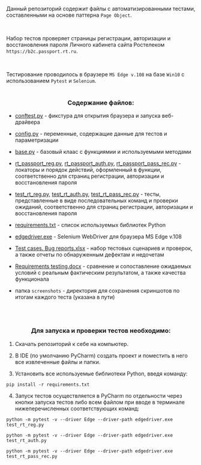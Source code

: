 
Данный репозиторий содержит файлы с автоматизированными тестами, составленными на основе паттерна `Page Object`.

<br>

Набор тестов проверяет страницы регистрации, авторизации и восстановления пароля Личного кабинета сайта Ростелеком `https://b2c.passport.rt.ru`.

<br>

Тестирование проводилось в браузере `MS Edge v.108` на базе `Win10` с использованием `Pytest` и `Selenium`.
<br>
<br>

<div id="content" align="center">
<h3>Содержание файлов:</h3>
</div>
       
- [conftest.py](SF_Final_Project_28/conftest.py) - фикстура для открытия браузера и запуска веб-драйвера

- [config.py](SF_Final_Project_28/config.py) - переменные, содержащие данные для тестов и параметризации

- [base.py](SF_Final_Project_28/base.py) - базовый клаас с функциямии и используемыми методами

- [rt_passport_reg.py](SF_Final_Project_28/rt_passport_reg.py), [rt_passport_auth.py](SF_Final_Project_28/rt_passport_auth.py), [rt_passport_pass_rec.py](SF_Final_Project_28/rt_passport_pass_rec.py) - локаторы и порядок действий, оформленный в функции, соответственно для страниц регистрации, авторизации и восстановления пароля

- [test_rt_reg.py](SF_Final_Project_28/test_rt_reg.py), [test_rt_auth.py](SF_Final_Project_28/test_rt_auth.py), [test_rt_pass_rec.py](SF_Final_Project_28/test_rt_pass_rec.py) - тесты, представленные в виде последовательных команд и проверки ожиданий, соответственно для страниц регистрации, авторизации и восстановления пароля

- [requirements.txt](SF_Final_Project_28/requirements.txt) - список используемых библиотек Python

- [edgedriver.exe](SF_Final_Project_28/edgedriver.exe) - Selenium WebDriver для браузера MS Edge v.108

- [Test cases. Bug reports.xlsx](SF_Final_Project_28/) - набор тестовых сценариев и проверок, а также отчеты по обнаруженным дефектам и недочетам

- [Requirements testing.docx](SF_Final_Project_28/) - сравнение и сопоставление ожидаемых условий с реальным фактическим результатом, а также качества функционала

- папка `screenshots` - директория для сохранения скриншотов по итогам каждого теста (указана в пути)
<br>
  
<br>
<div id="starttest" align="center">
<h3>Для запуска и проверки тестов необходимо:</h3>
</div>

1. Скачать репозиторий к себе на компьютер.

2. В IDE (по умолчанию PyCharm) создать проект и поместить в него все извлеченные файлы и папки.

3. Установить все используемые библиотеки Python, введя команду:
```
pip install -r requirements.txt
```

4. Запуск тестов осуществляется в PyCharm по отдельности через кнопки запуска тестов либо всем файлом при вводе в терминале нижеперечисленных соответствующих команд:
       
```
python -m pytest -v --driver Edge --driver-path edgedriver.exe test_rt_reg.py
```
```
python -m pytest -v --driver Edge --driver-path edgedriver.exe test_rt_auth.py
```
```
python -m pytest -v --driver Edge --driver-path edgedriver.exe test_rt_pass_rec.py
```
